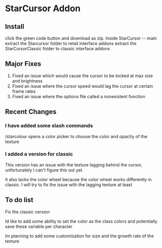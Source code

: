 # StarCursor Addon

## Install
click the green code button and download as zip.
Inside StarCursor -- main extract the Starcursor folder to retail interface addons
extract the StarCursorClassic folder to classic interface addons


## Major Fixes
1. Fixed an issue which would cause the cursor to be locked at max size and brightness
2. Fixed an issue where the cursor speed would lag the cursor at certain frame rates
3. Fixed an issue where the options file called a nonexistent function

## Recent Changes

### I have added some slash commands
/starcolour opens a color picker to choose the color and opacity of the texture

### I added a version for classic
This version has an issue with the texture lagging behind the cursor, unfortunately I can't figure this out yet.

It also lacks the color wheel because the color wheel works differently in classic. I will try to fix the issue with the lagging texture at least

## To do list

Fix the classic version

Id like to add some ability to set the color as the class colors and potentially save these variable per character

Im planning to add some customization for size and the growth rate of the texture
